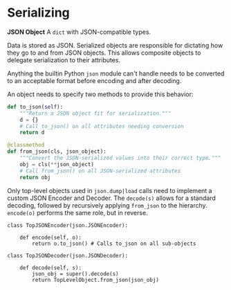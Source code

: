 # Serializing

__JSON Object__ A `dict` with JSON-compatible types.

Data is stored as JSON. Serialized objects are responsible for dictating how
they go to and from JSON objects. This allows composite objects to delegate
serialization to their attributes.

Anything the builtin Python `json` module can't handle
needs to be converted to an acceptable format before encoding and after
decoding.

An object needs to specify two methods to provide this behavior:
```Python
def to_json(self):
    """Return a JSON object fit for serialization."""
    d = {}
    # Call to_json() on all attributes needing conversion
    return d

@classmethod
def from_json(cls, json_object):
    """Convert the JSON-serialized values into their correct type."""
    obj = cls(**json_object)
    # Call from_json() on all JSON-serialized attributes
    return obj
```

Only top-level objects used in `json.dump|load` calls need to implement a custom
JSON Encoder and Decoder. The `decode(s)` allows for a standard decoding,
followed by recursively applying `from_json` to the hierarchy. `encode(o)`
performs the same role, but in reverse.

```
class TopJSONEncoder(json.JSONEncoder):

    def encode(self, o):
        return o.to_json() # Calls to_json on all sub-objects

class TopJSONDecoder(json.JSONDecoder):

    def decode(self, s):
        json_obj = super().decode(s)
        return TopLevelObject.from_json(json_obj)
```
